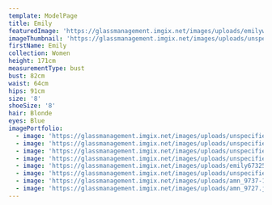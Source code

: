 ```yaml
---
template: ModelPage
title: Emily
featuredImage: 'https://glassmanagement.imgix.net/images/uploads/emilywesbann23801873.jpg'
imageThumbnail: 'https://glassmanagement.imgix.net/images/uploads/unspecified-14.jpeg'
firstName: Emily
collection: Women
height: 171cm
measurementType: bust
bust: 82cm
waist: 64cm
hips: 91cm
size: '8'
shoeSize: '8'
hair: Blonde
eyes: Blue
imagePortfolio:
  - image: 'https://glassmanagement.imgix.net/images/uploads/unspecified-11.jpeg'
  - image: 'https://glassmanagement.imgix.net/images/uploads/unspecified-2.jpeg'
  - image: 'https://glassmanagement.imgix.net/images/uploads/unspecified-6.jpeg'
  - image: 'https://glassmanagement.imgix.net/images/uploads/unspecified-8.jpeg'
  - image: 'https://glassmanagement.imgix.net/images/uploads/emily673254bannerr.jpeg'
  - image: 'https://glassmanagement.imgix.net/images/uploads/unspecified-9.jpeg'
  - image: 'https://glassmanagement.imgix.net/images/uploads/amn_9737-1-.jpg'
  - image: 'https://glassmanagement.imgix.net/images/uploads/amn_9727.jpg'
---
```


